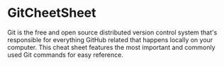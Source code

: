 # GitCheetSheet
Git is the free and open source distributed version control system that's responsible for everything GitHub related that happens locally on your computer. This cheat sheet features the most important and commonly used Git commands for easy reference.
